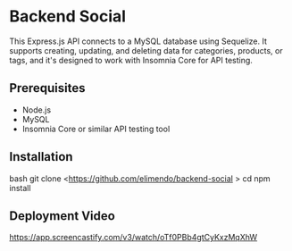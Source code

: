 # Backend Social

This Express.js API connects to a MySQL database using Sequelize. It supports creating, updating, and deleting data for categories, products, or tags, and it's designed to work with Insomnia Core for API testing.

## Prerequisites

- Node.js
- MySQL
- Insomnia Core or similar API testing tool

## Installation

bash
git clone <https://github.com/elimendo/backend-social >
cd <project-directory>
npm install

## Deployment Video
https://app.screencastify.com/v3/watch/oTf0PBb4gtCyKxzMqXhW

